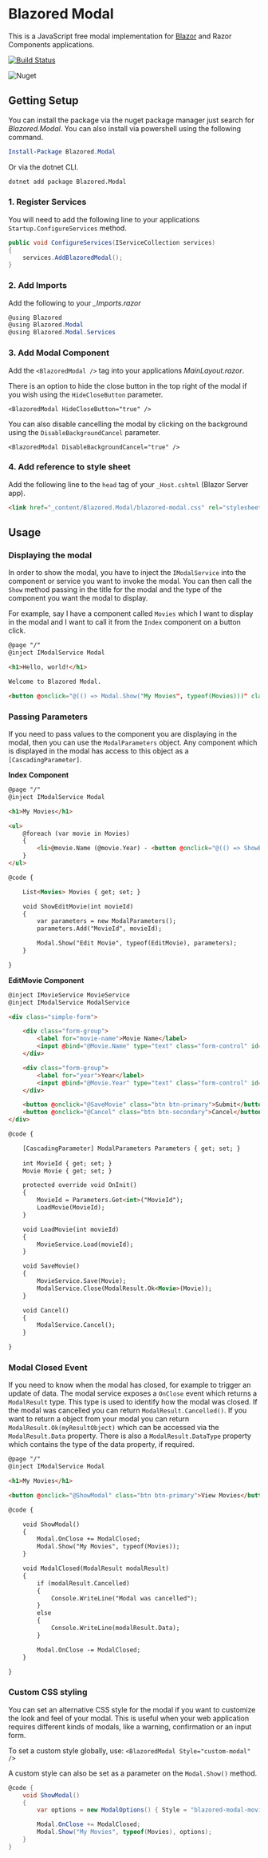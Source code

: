 # Blazored Modal
This is a JavaScript free modal implementation for [Blazor](https://blazor.net) and Razor Components applications.

[![Build Status](https://dev.azure.com/blazored/Modal/_apis/build/status/Blazored.Modal?branchName=master)](https://dev.azure.com/blazored/Modal/_build/latest?definitionId=4&branchName=master)

![Nuget](https://img.shields.io/nuget/v/blazored.modal.svg)

## Getting Setup
You can install the package via the nuget package manager just search for *Blazored.Modal*. You can also install via powershell using the following command.

```powershell
Install-Package Blazored.Modal
```

Or via the dotnet CLI.

```bash
dotnet add package Blazored.Modal
```

### 1. Register Services
You will need to add the following line to your applications `Startup.ConfigureServices` method.

```csharp
public void ConfigureServices(IServiceCollection services)
{
    services.AddBlazoredModal();
}
```

### 2. Add Imports
Add the following to your *_Imports.razor*

```csharp
@using Blazored
@using Blazored.Modal
@using Blazored.Modal.Services
```

### 3. Add Modal Component
Add the `<BlazoredModal />` tag into your applications *MainLayout.razor*.

There is an option to hide the close button in the top right of the modal if you wish using the `HideCloseButton` parameter.

`<BlazoredModal HideCloseButton="true" />`

You can also disable cancelling the modal by clicking on the background using the `DisableBackgroundCancel` parameter.

`<BlazoredModal DisableBackgroundCancel="true" />`

### 4. Add reference to style sheet
Add the following line to the `head` tag of your `_Host.cshtml` (Blazor Server app).

```html
<link href="_content/Blazored.Modal/blazored-modal.css" rel="stylesheet" />
```

## Usage
### Displaying the modal
In order to show the modal, you have to inject the `IModalService` into the component or service you want to invoke the modal. You can then call the `Show` method passing in the title for the modal and the type of the component you want the modal to display. 

For example, say I have a component called `Movies` which I want to display in the modal and I want to call it from the `Index` component on a button click.

```html
@page "/"
@inject IModalService Modal

<h1>Hello, world!</h1>

Welcome to Blazored Modal.

<button @onclick="@(() => Modal.Show("My Movies", typeof(Movies)))" class="btn btn-primary">View Movies</button>
```

### Passing Parameters
If you need to pass values to the component you are displaying in the modal, then you can use the `ModalParameters` object. Any component which is displayed in the modal has access to this object as a `[CascadingParameter]`. 

**Index Component**
```html
@page "/"
@inject IModalService Modal

<h1>My Movies</h1>

<ul>
    @foreach (var movie in Movies)
    {
        <li>@movie.Name (@movie.Year) - <button @onclick="@(() => ShowEditMovie(movie.Id))" class="btn btn-primary">Edit Movie</button></li>
    }
</ul>

@code {

    List<Movies> Movies { get; set; }

    void ShowEditMovie(int movieId)
    {
        var parameters = new ModalParameters();
        parameters.Add("MovieId", movieId);

        Modal.Show("Edit Movie", typeof(EditMovie), parameters);
    }

}
```

**EditMovie Component**
```html
@inject IMovieService MovieService
@inject IModalService ModalService

<div class="simple-form">

    <div class="form-group">
        <label for="movie-name">Movie Name</label>
        <input @bind="@Movie.Name" type="text" class="form-control" id="movie-name" />
    </div>

    <div class="form-group">
        <label for="year">Year</label>
        <input @bind="@Movie.Year" type="text" class="form-control" id="year" />
    </div>

    <button @onclick="@SaveMovie" class="btn btn-primary">Submit</button>
    <button @onclick="@Cancel" class="btn btn-secondary">Cancel</button>
</div>

@code {

    [CascadingParameter] ModalParameters Parameters { get; set; }
    
    int MovieId { get; set; }
    Movie Movie { get; set; }

    protected override void OnInit()
    {
        MovieId = Parameters.Get<int>("MovieId");
        LoadMovie(MovieId);
    }

    void LoadMovie(int movieId)
    {
        MovieService.Load(movieId);
    }

    void SaveMovie()
    {
        MovieService.Save(Movie);
        ModalService.Close(ModalResult.Ok<Movie>(Movie));
    }

    void Cancel()
    {
        ModalService.Cancel();
    }

}
```

### Modal Closed Event
If you need to know when the modal has closed, for example to trigger an update of data. The modal service exposes a `OnClose` event which returns a `ModalResult` type. This type is used to identify how the modal was closed. If the modal was cancelled you can return `ModalResult.Cancelled()`. If you want to return a object from your modal you can return `ModalResult.Ok(myResultObject)` which can be accessed via the `ModalResult.Data` property. There is also a `ModalResult.DataType` property which contains the type of the data property, if required.

```html
@page "/"
@inject IModalService Modal

<h1>My Movies</h1>

<button @onclick="@ShowModal" class="btn btn-primary">View Movies</button>

@code {

    void ShowModal()
    {
        Modal.OnClose += ModalClosed;
        Modal.Show("My Movies", typeof(Movies));
    }

    void ModalClosed(ModalResult modalResult)
    {
        if (modalResult.Cancelled)
        {
            Console.WriteLine("Modal was cancelled");
        }
        else
        {
            Console.WriteLine(modalResult.Data);
        }

        Modal.OnClose -= ModalClosed;
    }

}
```

### Custom CSS styling
You can set an alternative CSS style for the modal if you want to customize the look and feel of your modal. This is useful when your web application requires different kinds of modals, like a warning, confirmation or an input form.

To set a custom style globally, use:
`<BlazoredModal Style="custom-modal" />`

A custom style can also be set as a parameter on the `Modal.Show()` method.
```csharp
@code {
    void ShowModal()
    {
		var options = new ModalOptions() { Style = "blazored-modal-movies" };

        Modal.OnClose += ModalClosed;
        Modal.Show("My Movies", typeof(Movies), options);
    }
}
```
